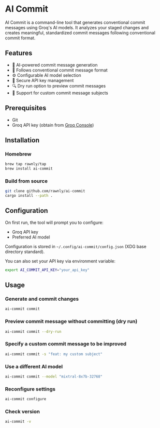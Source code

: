 # AI Commit

AI Commit is a command-line tool that generates conventional commit messages using Groq's AI models. It analyzes your staged changes and creates meaningful, standardized commit messages following conventional commit format.

## Features

- 🤖 AI-powered commit message generation
- 🎯 Follows conventional commit message format
- ⚙️ Configurable AI model selection
- 🔑 Secure API key management
- 🔍 Dry run option to preview commit messages
- 📝 Support for custom commit message subjects

## Prerequisites
- Git
- Groq API key (obtain from [Groq Console](https://console.groq.com/docs/api))

## Installation

### Homebrew
```bash
brew tap rawnly/tap
brew install ai-commit
```

### Build from source
```bash
git clone github.com/rawnly/ai-commit
cargo install --path .
```


## Configuration

On first run, the tool will prompt you to configure:
- Groq API key
- Preferred AI model

Configuration is stored in `~/.config/ai-commit/config.json` (XDG base directory standard).

You can also set your API key via environment variable:
```bash
export AI_COMMIT_API_KEY="your_api_key"
```

## Usage

### Generate and commit changes

```bash
ai-commit commit
```

### Preview commit message without committing (dry run)

```bash
ai-commit commit --dry-run
```

### Specify a custom commit message to be improved

```bash
ai-commit commit -s "feat: my custom subject"
```

### Use a different AI model

```bash
ai-commit commit --model "mixtral-8x7b-32768"
```

### Reconfigure settings

```bash
ai-commit configure
```

### Check version

```bash
ai-commit -v
```

